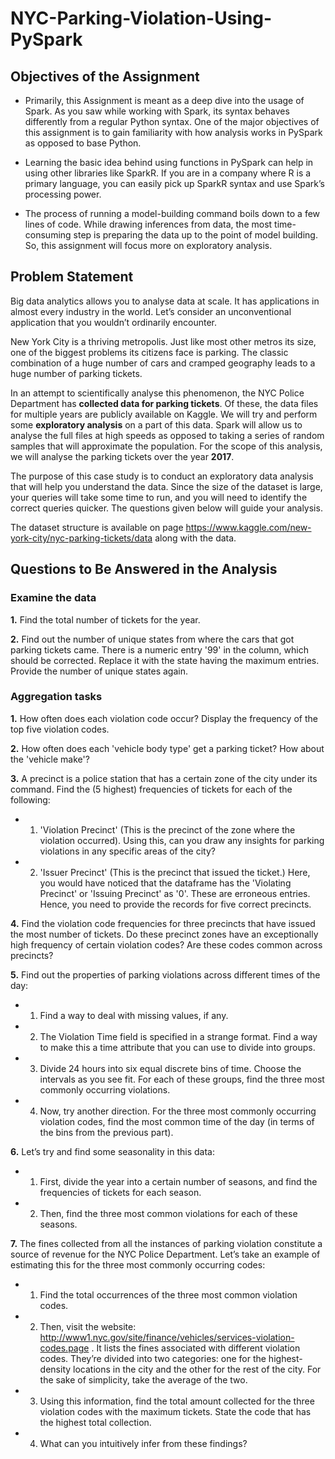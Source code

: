 # NYC-Parking-Violation-Using-PySpark
## Objectives of the Assignment

- Primarily, this Assignment is meant as a deep dive into the usage of Spark. As you saw while working with Spark, its syntax behaves differently from a regular Python syntax. One of the major objectives of this assignment is to gain familiarity with how analysis works in PySpark as opposed to base Python.

- Learning the basic idea behind using functions in PySpark can help in using other libraries like SparkR. If you are in a company where R is a primary language, you can easily pick up SparkR syntax and use Spark’s processing power.

- The process of running a model-building command boils down to a few lines of code. While drawing inferences from data, the most time-consuming step is preparing the data up to the point of model building. So, this assignment will focus more on exploratory analysis.


## Problem Statement

Big data analytics allows you to analyse data at scale. It has applications in almost every industry in the world. Let’s consider an unconventional application that you wouldn’t ordinarily encounter.

 

New York City is a thriving metropolis. Just like most other metros its size, one of the biggest problems its citizens face is parking. The classic combination of a huge number of cars and cramped geography leads to a huge number of parking tickets.

In an attempt to scientifically analyse this phenomenon, the NYC Police Department has **collected data for parking tickets**. Of these, the data files for multiple years are publicly available on Kaggle. We will try and perform some **exploratory analysis** on a part of this data. Spark will allow us to analyse the full files at high speeds as opposed to taking a series of random samples that will approximate the population. For the scope of this analysis, we will analyse the parking tickets over the year **2017**.

The purpose of this case study is to conduct an exploratory data analysis that will help you understand the data. Since the size of the dataset is large, your queries will take some time to run, and you will need to identify the correct queries quicker. The questions given below will guide your analysis.

The dataset structure is available on page https://www.kaggle.com/new-york-city/nyc-parking-tickets/data along with the data.

## Questions to Be Answered in the Analysis

### Examine the data

**1.** Find the total number of tickets for the year.

**2.** Find out the number of unique states from where the cars that got parking tickets came.
There is a numeric entry '99' in the column, which should be corrected. Replace it with the state having the maximum entries. Provide the number of unique states again.

### Aggregation tasks

**1.** How often does each violation code occur? Display the frequency of the top five violation codes.

**2.** How often does each 'vehicle body type' get a parking ticket? How about the 'vehicle make'?

**3.** A precinct is a police station that has a certain zone of the city under its command. Find the (5 highest) frequencies of tickets for each of the following:
- 1. 'Violation Precinct' (This is the precinct of the zone where the violation occurred). Using this, can you draw any insights for parking violations in any specific areas of the city?
- 2. 'Issuer Precinct' (This is the precinct that issued the ticket.)
Here, you would have noticed that the dataframe has the 'Violating Precinct' or 'Issuing Precinct' as '0'. These are erroneous entries. Hence, you need to provide the records for five correct precincts.

**4.** Find the violation code frequencies for three precincts that have issued the most number of tickets. Do these precinct zones have an exceptionally high frequency of certain violation codes? Are these codes common across precincts?

**5.** Find out the properties of parking violations across different times of the day:
- 1. Find a way to deal with missing values, if any.
- 2. The Violation Time field is specified in a strange format. Find a way to make this a time attribute that you can use to divide into groups.
- 3. Divide 24 hours into six equal discrete bins of time. Choose the intervals as you see fit. For each of these groups, find the three most commonly occurring violations.
- 4. Now, try another direction. For the three most commonly occurring violation codes, find the most common time of the day (in terms of the bins from the previous part).

**6.** Let’s try and find some seasonality in this data:
- 1. First, divide the year into a certain number of seasons, and find the frequencies of tickets for each season.
- 2. Then, find the three most common violations for each of these seasons.

**7.** The fines collected from all the instances of parking violation constitute a source of revenue for the NYC Police Department. Let’s take an example of estimating this for the three most commonly occurring codes:
- 1. Find the total occurrences of the three most common violation codes.
- 2. Then, visit the website: http://www1.nyc.gov/site/finance/vehicles/services-violation-codes.page . It lists the fines associated with different violation codes. They’re divided into two categories: one for the highest-density locations in the city and the other for the rest of the city. For the sake of simplicity, take the average of the two.
- 3. Using this information, find the total amount collected for the three violation codes with the maximum tickets. State the code that has the highest total collection.
- 4. What can you intuitively infer from these findings?
